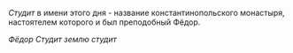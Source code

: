 _Студит_ в имени этого дня - название константинопольского монастыря, настоятелем которого и был преподобный Фёдор.

_Фёдор Студит землю студит_
